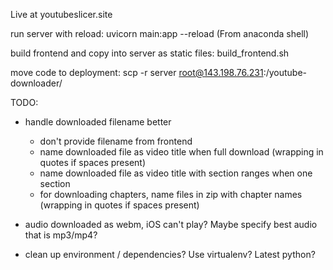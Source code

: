 
Live at youtubeslicer.site

run server with reload: uvicorn main:app --reload
(From anaconda shell)

build frontend and copy into server as static files: build_frontend.sh

move code to deployment: scp -r server root@143.198.76.231:/youtube-downloader/

TODO:

- handle downloaded filename better
    - don't provide filename from frontend
    - name downloaded file as video title when full download
      (wrapping in quotes if spaces present)
    - name downloaded file as video title with section ranges when one section
    - for downloading chapters, name files in zip with chapter names
      (wrapping in quotes if spaces present)

- audio downloaded as webm, iOS can't play?  Maybe specify best audio that is mp3/mp4?
 
- clean up environment / dependencies?  Use virtualenv?  Latest python?
